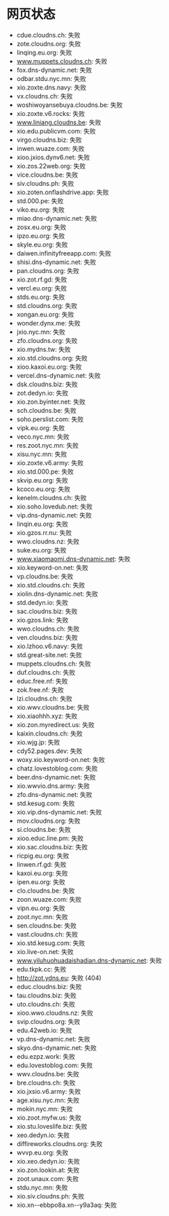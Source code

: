 # 网页状态
- cdue.cloudns.ch: 失败
- zote.cloudns.org: 失败
- linqing.eu.org: 失败
- www.muppets.cloudns.ch: 失败
- fox.dns-dynamic.net: 失败
- odbar.stdu.nyc.mn: 失败
- xio.zoxte.dns.navy: 失败
- vx.cloudns.ch: 失败
- woshiwoyansebuya.cloudns.be: 失败
- xio.zoxte.v6.rocks: 失败
- www.liniang.cloudns.be: 失败
- xio.edu.publicvm.com: 失败
- virgo.cloudns.biz: 失败
- inwen.wuaze.com: 失败
- xioo.jxios.dynv6.net: 失败
- xio.zos.22web.org: 失败
- vice.cloudns.be: 失败
- siv.cloudns.ph: 失败
- xio.zoten.onflashdrive.app: 失败
- std.000.pe: 失败
- viko.eu.org: 失败
- miao.dns-dynamic.net: 失败
- zosx.eu.org: 失败
- ipzo.eu.org: 失败
- skyle.eu.org: 失败
- daiwen.infinityfreeapp.com: 失败
- shisi.dns-dynamic.net: 失败
- pan.cloudns.org: 失败
- xio.zot.rf.gd: 失败
- vercl.eu.org: 失败
- stds.eu.org: 失败
- std.cloudns.org: 失败
- xongan.eu.org: 失败
- wonder.dynx.me: 失败
- jxio.nyc.mn: 失败
- zfo.cloudns.org: 失败
- xio.mydns.tw: 失败
- xio.std.cloudns.org: 失败
- xioo.kaxoi.eu.org: 失败
- vercel.dns-dynamic.net: 失败
- dsk.cloudns.biz: 失败
- zot.dedyn.io: 失败
- xio.zon.byinter.net: 失败
- sch.cloudns.be: 失败
- soho.perslist.com: 失败
- vipk.eu.org: 失败
- veco.nyc.mn: 失败
- res.zoot.nyc.mn: 失败
- xisu.nyc.mn: 失败
- xio.zoxte.v6.army: 失败
- xio.std.000.pe: 失败
- skvip.eu.org: 失败
- kcoco.eu.org: 失败
- kenelm.cloudns.ch: 失败
- xio.soho.lovedub.net: 失败
- vip.dns-dynamic.net: 失败
- linqin.eu.org: 失败
- xio.gzos.rr.nu: 失败
- wwo.cloudns.nz: 失败
- suke.eu.org: 失败
- www.xiaomaomi.dns-dynamic.net: 失败
- xio.keyword-on.net: 失败
- vp.cloudns.be: 失败
- xio.std.cloudns.ch: 失败
- xiolin.dns-dynamic.net: 失败
- std.dedyn.io: 失败
- sac.cloudns.biz: 失败
- xio.gzos.link: 失败
- wwo.cloudns.ch: 失败
- ven.cloudns.biz: 失败
- xio.lzhoo.v6.navy: 失败
- std.great-site.net: 失败
- muppets.cloudns.ch: 失败
- duf.cloudns.ch: 失败
- educ.free.nf: 失败
- zok.free.nf: 失败
- lzi.cloudns.ch: 失败
- xio.wwv.cloudns.be: 失败
- xio.xiaohhh.xyz: 失败
- xio.zon.myredirect.us: 失败
- kaixin.cloudns.ch: 失败
- xio.wjg.jp: 失败
- cdy52.pages.dev: 失败
- woxy.xio.keyword-on.net: 失败
- chatz.lovestoblog.com: 失败
- beer.dns-dynamic.net: 失败
- xio.wwvio.dns.army: 失败
- zfo.dns-dynamic.net: 失败
- std.kesug.com: 失败
- xio.vip.dns-dynamic.net: 失败
- mov.cloudns.org: 失败
- si.cloudns.be: 失败
- xioo.educ.line.pm: 失败
- xio.sac.cloudns.biz: 失败
- ricpig.eu.org: 失败
- linwen.rf.gd: 失败
- kaxoi.eu.org: 失败
- ipen.eu.org: 失败
- clo.cloudns.be: 失败
- zoon.wuaze.com: 失败
- vipn.eu.org: 失败
- zoot.nyc.mn: 失败
- sen.cloudns.be: 失败
- vast.cloudns.ch: 失败
- xio.std.kesug.com: 失败
- xio.live-on.net: 失败
- www.yiluhuohuadaishadian.dns-dynamic.net: 失败
- edu.tkpk.cc: 失败
- http://zot.ydns.eu: 失败 (404)
- educ.cloudns.biz: 失败
- tau.cloudns.biz: 失败
- uto.cloudns.ch: 失败
- xioo.wwo.cloudns.nz: 失败
- svip.cloudns.org: 失败
- edu.42web.io: 失败
- vp.dns-dynamic.net: 失败
- skyo.dns-dynamic.net: 失败
- edu.ezpz.work: 失败
- edu.lovestoblog.com: 失败
- wwv.cloudns.be: 失败
- bre.cloudns.ch: 失败
- xio.jxsio.v6.army: 失败
- age.xisu.nyc.mn: 失败
- mokin.nyc.mn: 失败
- xio.zoot.myfw.us: 失败
- xio.stu.loveslife.biz: 失败
- xeo.dedyn.io: 失败
- diffireworks.cloudns.org: 失败
- wvvp.eu.org: 失败
- xio.xeo.dedyn.io: 失败
- xio.zon.lookin.at: 失败
- zoot.unaux.com: 失败
- stdu.nyc.mn: 失败
- xio.siv.cloudns.ph: 失败
- xio.xn--ebbpo8a.xn--y9a3aq: 失败
